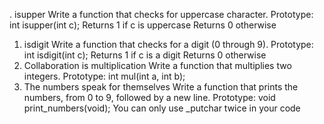 . isupper
Write a function that checks for uppercase character.
Prototype: int isupper(int c);
Returns 1 if c is uppercase
Returns 0 otherwise
1. isdigit
Write a function that checks for a digit (0 through 9).
Prototype: int isdigit(int c);
Returns 1 if c is a digit
Returns 0 otherwise
2. Collaboration is multiplication
Write a function that multiplies two integers.
Prototype: int mul(int a, int b);
3. The numbers speak for themselves
Write a function that prints the numbers, from 0 to 9, followed by a new line.
Prototype: void print_numbers(void);
You can only use _putchar twice in your code

